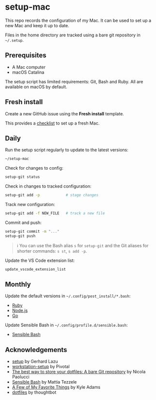 # setup-mac

This repo records the configuration of my Mac. It can be used to set up a new
Mac and keep it up to date.

Files in the home directory are tracked using a bare git repository in `~/.setup`.

## Prerequisites

- A Mac computer
- macOS Catalina

The setup script has limited requirements: Git, Bash and Ruby.
All are available on macOS by default.

## Fresh install

Create a new GitHub issue using the **Fresh install** template.

This provides a [checklist](.github/ISSUE_TEMPLATE/fresh-install.md) to set up a fresh Mac.

## Daily

Run the setup script regularly to update to the latest versions:

```bash
~/setup-mac
```

Check for changes to config:

```bash
setup-git status
```

Check in changes to tracked configuration:

```bash
setup-git add -p            # stage changes
```

Track new configuration:

```bash
setup-git add -f NEW_FILE   # track a new file
```

Commit and push:

```bash
setup-git commit -m "..."
setup-git push
```

> ℹ️ You can use the Bash alias `s` for `setup-git` and the Git aliases for shorter commands: `s st`, `s add -p`.

Update the VS Code extension list:

```bash
update_vscode_extension_list
```

## Monthly

Update the default versions in `~/.config/post_install/*.bash`:

- [Ruby](https://www.ruby-lang.org/en/)
- [Node.js](https://nodejs.org/en/)
- [Go](https://golang.org/dl/)

Update Sensible Bash in `~/.config/profile.d/sensible.bash`:

- [Sensible Bash](https://github.com/mrzool/bash-sensible)

## Acknowledgements

- [setup](https://github.com/gerhard/setup) by Gerhard Lazu
- [workstation-setup](https://github.com/pivotal/workstation-setup) by Pivotal
- [The best way to store your dotfiles: A bare Git repository](https://www.atlassian.com/git/tutorials/dotfiles) by Nicola Paolucci
- [Sensible Bash](https://github.com/mrzool/bash-sensible) by Mattia Tezzele
- [A Few of My Favorite Things](https://blog.testdouble.com/posts/2020-04-07-favorite-things/) by Kyle Adams
- [dotfiles](https://github.com/thoughtbot/dotfiles) by thoughtbot
